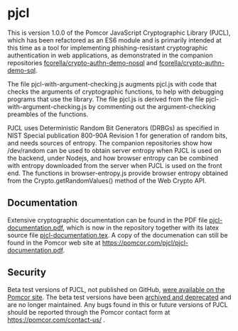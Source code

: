 # pjcl

This is version 1.0.0 of the Pomcor JavaScript Cryptographic Library
(PJCL), which has been refactored as an ES6 module and is primarily
intended at this time as a tool for implementing phishing-resistant
cryptographic authentication in web applications, as demonstrated in
the companion repositories
[fcorella/crypto-authn-demo-nosql](https://github.com/fcorella/crypto-authn-demo-nosql.git)
and
[fcorella/crypto-authn-demo-sql](https://github.com/fcorella/crypto-authn-demo-sql.git).

The file pjcl-with-argument-checking.js augments pjcl.js with code
that checks the arguments of cryptographic functions, to help with
debugging programs that use the library.  The file pjcl.js is derived
from the file pjcl-with-argument-checking.js by commenting out the
argument-checking preambles of the functions.

PJCL uses Deterministic Random Bit Generators (DRBGs) as specified in
NIST Special publication 800-90A Revision 1 for generation of random
bits, and needs sources of entropy.  The companion repositories
show how /dev/random can be used to obtain server entropy when PJCL is
used on the backend, under Nodejs, and how browser entropy can be
combined with entropy downloaded from the server when PJCL is used on
the front end.  The functions in browser-entropy.js provide browser
entropy obtained from the Crypto.getRandomValues() method of the Web
Crypto API.

## Documentation

Extensive cryptographic documentation can be found in the PDF file 
[pjcl-documentation.pdf](https://github.com/fcorella/pjcl/blob/main/pjcl-documentation.pdf), 
which is now in the repository together with its latex source file
[pjcl-documentation.tex](https://github.com/fcorella/pjcl/blob/main/pjcl-documentation.tex).
A copy of the documenation can still be found in the Pomcor web site at
https://pomcor.com/pjcl/pjcl-documentation.pdf.

## Security

Beta test versions of PJCL, not published on GitHub, [were available
on the Pomcor
site](https://pomcor.com/pomcor-releases-pjcl-on-github-and-npm).  The
beta test versions have been [archived and
deprecated](https://pomcor.com/beta-versions-of-pjcl) and
are no longer maintained.  Any bugs found in this or future versions
of PJCL should be reported through the Pomcor contact form at
https://pomcor.com/contact-us/ .

